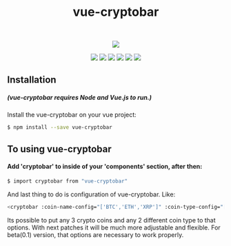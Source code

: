 <h1 align="center"> vue-cryptobar </h1>
<br>
<p align="center">
<img src="https://user-images.githubusercontent.com/39852038/49454475-47989e80-f7f6-11e8-8f66-6305ffec0dcb.gif"/>
</p>

<p align="center">
  <img src="https://travis-ci.com/onurrozkaan/vue-cryptobar.svg"/>
  <img src="https://badge.fury.io/js/vue-cryptobar.svg"/>
  <img src="https://img.shields.io/badge/node%20version-8.4.0-blue.svg"/>
  <img src="https://img.shields.io/github/stars/onurrozkaan/vue-cryptobar.svg"/>
  <img src="https://img.shields.io/github/issues/onurrozkaan/vue-cryptobar.svg"/>
  <img src="https://img.shields.io/github/license/onurrozkaan/vue-cryptobar.svg"/>
</p>

## Installation

##### (vue-cryptobar requires Node and Vue.js to run.)

Install the vue-cryptobar on your vue project:

```sh
$ npm install --save vue-cryptobar
```

## To using vue-cryptobar

#### Add 'cryptobar' to inside of your 'components' section, after then:
```sh
$ import cryptobar from "vue-cryptobar"
```
And last thing to do is configuration of vue-cryptobar. Like:

```sh
<cryptobar :coin-name-config="['BTC','ETH','XRP']" :coin-type-config="['USD', 'TRY']"/>
```
Its possible to put any 3 crypto coins and any 2 different coin type to that options. With next patches it will be much more adjustable and flexible. For beta(0.1) version, that options are necessary to work properly.
